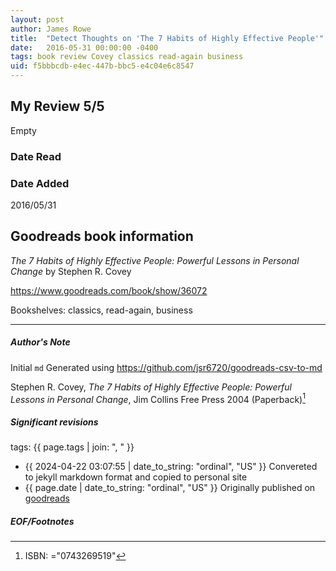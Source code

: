 ```yaml
---
layout: post
author: James Rowe
title:  "Detect Thoughts on 'The 7 Habits of Highly Effective People'"
date:   2016-05-31 00:00:00 -0400
tags: book review Covey classics read-again business
uid: f5bbbcdb-e4ec-447b-bbc5-e4c04e6c8547
---
```


<!-- highly dependent on how you personally use jekyll templates, and how you want this to show up -->
<!-- escape any jekyll keys with double brackets -->

## My Review 5/5

Empty

### Date Read


### Date Added
2016/05/31

## Goodreads book information

*The 7 Habits of Highly Effective People: Powerful Lessons in Personal Change* by Stephen R. Covey

https://www.goodreads.com/book/show/36072

Bookshelves: classics, read-again, business

---

##### Author's Note

Initial `md` Generated using https://github.com/jsr6720/goodreads-csv-to-md

Stephen R. Covey, *The 7 Habits of Highly Effective People: Powerful Lessons in Personal Change*, Jim Collins Free Press 2004 (Paperback)[^1]

##### Significant revisions

tags: {{ page.tags | join: ", " }} <!-- todo move this somewhere -->

- {{ 2024-04-22 03:07:55 | date_to_string: "ordinal", "US" }} Convereted to jekyll markdown format and copied to personal site
- {{ page.date | date_to_string: "ordinal", "US" }} Originally published on [goodreads](https://www.goodreads.com)

##### EOF/Footnotes

[^1]: ISBN: ="0743269519"